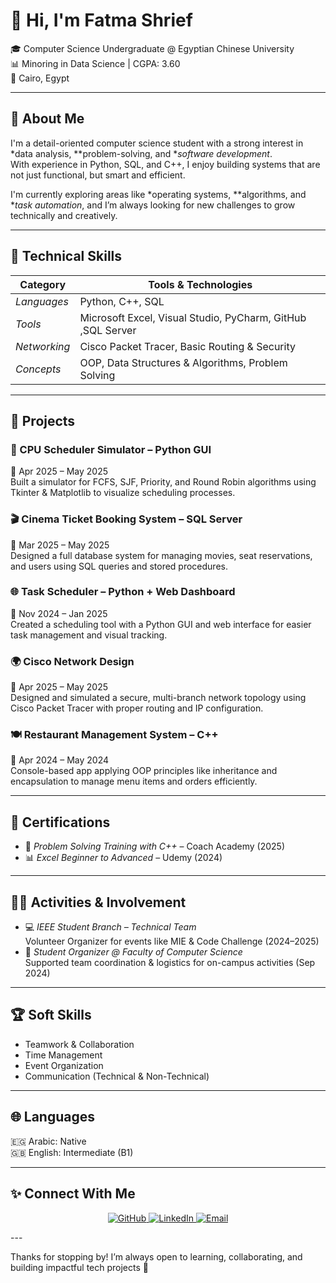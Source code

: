 # 👋 Hi, I'm Fatma Shrief

🎓 Computer Science Undergraduate @ Egyptian Chinese University  
📊 Minoring in Data Science | CGPA: 3.60  
📍 Cairo, Egypt  

---

## 💼 About Me

I'm a detail-oriented computer science student with a strong interest in *data analysis, **problem-solving, and **software development*.  
With experience in Python, SQL, and C++, I enjoy building systems that are not just functional, but smart and efficient.

I'm currently exploring areas like *operating systems, **algorithms, and **task automation*, and I’m always looking for new challenges to grow technically and creatively.

---

## 🔧 Technical Skills

| Category        | Tools & Technologies                                      |
|-----------------|-----------------------------------------------------------|
| *Languages*   | Python, C++, SQL                                          |
| *Tools*       | Microsoft Excel, Visual Studio, PyCharm, GitHub ,SQL Server   |
| *Networking*  | Cisco Packet Tracer, Basic Routing & Security             |
| *Concepts*    | OOP, Data Structures & Algorithms, Problem Solving        |
---

## 🚀 Projects

### 🧠 CPU Scheduler Simulator – Python GUI  
📅 Apr 2025 – May 2025  
Built a simulator for FCFS, SJF, Priority, and Round Robin algorithms using Tkinter & Matplotlib to visualize scheduling processes.

### 🎬 Cinema Ticket Booking System – SQL Server  
📅 Mar 2025 – May 2025  
Designed a full database system for managing movies, seat reservations, and users using SQL queries and stored procedures.

### 🌐 Task Scheduler – Python + Web Dashboard  
📅 Nov 2024 – Jan 2025  
Created a scheduling tool with a Python GUI and web interface for easier task management and visual tracking.

### 🌍 Cisco Network Design  
📅 Apr 2025 – May 2025  
Designed and simulated a secure, multi-branch network topology using Cisco Packet Tracer with proper routing and IP configuration.

### 🍽 Restaurant Management System – C++  
📅 Apr 2024 – May 2024  
Console-based app applying OOP principles like inheritance and encapsulation to manage menu items and orders efficiently.

---

## 📜 Certifications

- 🧠 *Problem Solving Training with C++* – Coach Academy (2025)  
- 📊 *Excel Beginner to Advanced* – Udemy (2024)

---

## 🧑‍🏫 Activities & Involvement

- 💻 *IEEE Student Branch – Technical Team*  
  Volunteer Organizer for events like MIE & Code Challenge (2024–2025)  
- 🎯 *Student Organizer @ Faculty of Computer Science*  
  Supported team coordination & logistics for on-campus activities (Sep 2024)

---

## 🏆 Soft Skills

- Teamwork & Collaboration  
- Time Management  
- Event Organization  
- Communication (Technical & Non-Technical)

---

## 🌐 Languages

🇪🇬 Arabic: Native  
🇬🇧 English: Intermediate (B1)

---
## ✨ Connect With Me  

<p align="center">
  <!-- GitHub -->
  <a href="[YOUR_GITHUB_LINK_HERE](https://github.com/Fatma-Shrief-219/fatma-shrief-219.github.io)" target="_blank">
    <img src="https://img.icons8.com/fluent/48/000000/github.png" alt="GitHub" title="GitHub"/>
  </a>
  
  <!-- LinkedIn -->
  <a href="https://www.linkedin.com/in/fatma-shrife-63b646294?utm_source=share&utm_campaign=share_via&utm_content=profile&utm_medium=android_app" target="_blank">
    <img src="https://img.icons8.com/color/48/000000/linkedin.png" alt="LinkedIn" title="LinkedIn"/>
  </a>
  
  <!-- Email -->
  <a href="mailto:fatmashrife602@gmail.com" target="_blank">
    <img src="https://img.icons8.com/color/48/000000/gmail-new.png" alt="Email" title="Email"/>
  </a>
</p> 
---

Thanks for stopping by! I’m always open to learning, collaborating, and building impactful tech projects 🚀
